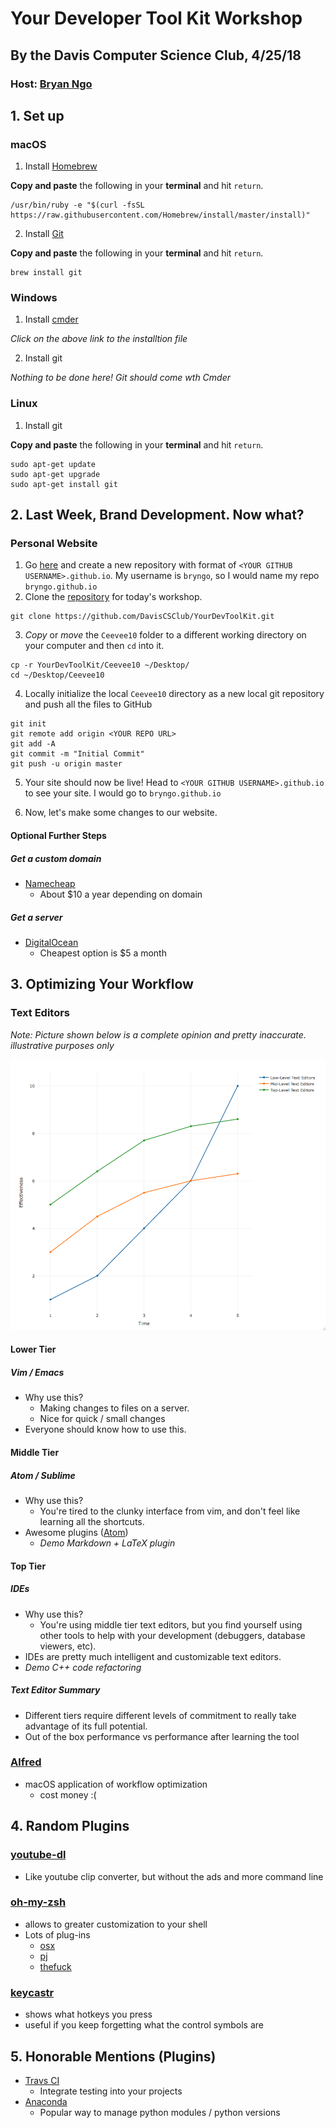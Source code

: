 # **Your Developer Tool Kit Workshop**
## By the Davis Computer Science Club, 4/25/18
### Host: [Bryan Ngo](http://bryngo.me)

## 1. Set up
### macOS
1. Install [Homebrew](https://brew.sh)

**Copy and paste** the following in your **terminal** and hit `return`.

```
/usr/bin/ruby -e "$(curl -fsSL https://raw.githubusercontent.com/Homebrew/install/master/install)"
```

2. Install [Git](https://github.com/git/git)

**Copy and paste** the following in your **terminal** and hit `return`.

```
brew install git
```

### Windows
1. Install [cmder](http://cmder.net)

*Click on the above link to the installtion file*

2. Install git

*Nothing to be done here! Git should come wth Cmder*

### Linux
1. Install git

**Copy and paste** the following in your **terminal** and hit `return`.

```
sudo apt-get update
sudo apt-get upgrade
sudo apt-get install git
```


## 2. Last Week, Brand Development. Now what?
### Personal Website
1. Go [here](https://github.com/new) and create a new repository with format of
`<YOUR GITHUB USERNAME>.github.io`. My username is `bryngo`, so I would name my repo
`bryngo.github.io`
2. Clone the [repository](https://github.com/DavisCSClub/YourDevToolKit) for
today's workshop.

```
git clone https://github.com/DavisCSClub/YourDevToolKit.git
```

3. *Copy* or *move* the `Ceevee10` folder to a different working directory on
your computer and then `cd` into it.

```
cp -r YourDevToolKit/Ceevee10 ~/Desktop/
cd ~/Desktop/Ceevee10
```

4. Locally initialize the local `Ceevee10` directory as a new local git repository and
push all the files to GitHub

```
git init
git remote add origin <YOUR REPO URL>
git add -A
git commit -m "Initial Commit"
git push -u origin master
```

5. Your site should now be live! Head to `<YOUR GITHUB USERNAME>.github.io` to
see your site. I would go to `bryngo.github.io`

6. Now, let's make some changes to our website.

#### Optional Further Steps
##### Get a custom domain
- [Namecheap](https://www.namecheap.com)
  - About $10 a year depending on domain
##### Get a server
- [DigitalOcean](http://digitalocean.com)
  - Cheapest option is $5 a month

## 3. Optimizing Your Workflow
### Text Editors

*Note: Picture shown below is a complete opinion and pretty inaccurate.
illustrative purposes only*

![Text Editor Effectivess](./images/Rplot.png)

#### Lower Tier
##### Vim / Emacs
- Why use this?
  - Making changes to files on a server.
  - Nice for quick / small changes
- Everyone should know how to use this.

#### Middle Tier
##### Atom / Sublime
- Why use this?
  - You're tired to the clunky interface from vim, and don't feel like learning
  all the shortcuts.
- Awesome plugins ([Atom](https://atom.io))
  - *Demo Markdown + LaTeX plugin*

#### Top Tier
##### IDEs
- Why use this?
  - You're using middle tier text editors, but you find yourself using other
  tools to help with your development (debuggers, database viewers, etc).
- IDEs are pretty much intelligent and customizable text editors.
- *Demo C++ code refactoring*

##### Text Editor Summary
- Different tiers require different levels of commitment to really take
advantage of its full potential.
- Out of the box performance vs performance after learning the tool

### [Alfred](https://www.alfredapp.com)
- macOS application of workflow optimization
  - cost money :(

## 4. Random Plugins
### [youtube-dl](https://github.com/rg3/youtube-dl)
- Like youtube clip converter, but without the ads and more command line

### [oh-my-zsh](https://github.com/robbyrussell/oh-my-zsh)
- allows to greater customization to your shell
- Lots of plug-ins
  - [osx](https://github.com/robbyrussell/oh-my-zsh/tree/master/plugins/osx)
  - [pj](https://github.com/robbyrussell/oh-my-zsh/tree/master/plugins/pj)
  - [thefuck](https://github.com/robbyrussell/oh-my-zsh/tree/master/plugins/thefuck)

### [keycastr](https://github.com/keycastr/keycastr)
  - shows what hotkeys you press
  - useful if you keep forgetting what the control symbols are

## 5. Honorable Mentions (Plugins)
- [Travs CI](https://travis-ci.org)
  - Integrate testing into your projects
- [Anaconda](https://www.anaconda.com/download/#macos)
  - Popular way to manage python modules / python versions
